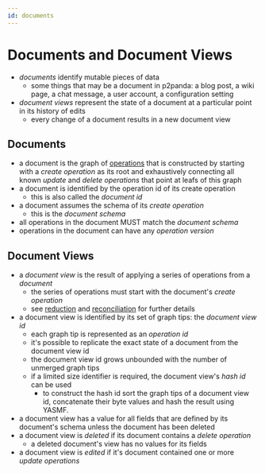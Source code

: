 ```yaml
---
id: documents
---
```


# Documents and Document Views

- _documents_ identify mutable pieces of data
  - some things that may be a document in p2panda: a blog post, a wiki page, a chat message, a user account, a configuration setting
- _document views_ represent the state of a document at a particular point in its history of edits
  - every change of a document results in a new document view

## Documents

- a document is the graph of [operations](/docs/writing-data/operations) that is constructed by starting with a _create operation_ as its root and exhaustively connecting all known _update_ and _delete operations_ that point at leafs of this graph
- a document is identified by the operation id of its create operation
  - this is also called the _document id_
- a document assumes the schema of its _create operation_
  - this is the _document schema_
- all operations in the document MUST match the _document schema_
- operations in the document can have any _operation version_

## Document Views

- a _document view_ is the result of applying a series of operations from a _document_
  - the series of operations must start with the document's _create operation_
  - see [reduction](/docs/organising-data/reduction) and [reconciliation](/docs/collaboration/reconciliation) for further details
- a document view is identified by its set of graph tips: the _document view id_
  - each graph tip is represented as an _operation id_
  - it's possible to replicate the exact state of a document from the document view id
  - the document view id grows unbounded with the number of unmerged graph tips
  - if a limited size identifier is required, the document view's _hash id_ can be used
    - to construct the hash id sort the graph tips of a document view id, concatenate their byte values and hash the result using YASMF.
- a document view has a value for all fields that are defined by its document's schema unless the document has been deleted
- a document view is _deleted_ if its document contains a _delete operation_
  - a deleted document's view has no values for its fields
- a document view is _edited_ if it's document contained one or more _update operations_
